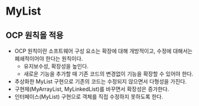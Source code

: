 # MyList
## OCP 원칙을 적용
- OCP 원칙이란 소프트웨어 구성 요소는 확장에 대해 개방적이고, 수정에 대해서는 폐쇄적이어야 한다는 원칙이다.
  - 유지보수성, 확장성을 높인다.
  - 새로운 기능을 추가할 때 기존 코드의 변경없이 기능을 확장할 수 있어야 한다.
- 추상화한 MyList 구현으로 기존의 코드는 수정되지 않으면서 다형성을 가진다.
- 구현체(MyArrayList, MyLinkedList)를 바꾸면서 확장성은 증가한다.
- 인터페이스(MyList) 구현으로 객체를 직접 수정하지 못하도록 한다.  
